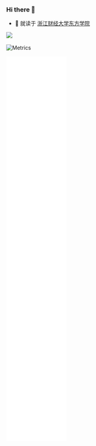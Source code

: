 ### Hi there 👋
- 🔭 就读于 [浙江财经大学东方学院](https://www.zufedfc.edu.cn/)

 <div><img height="137px" src="https://github-readme-stats.vercel.app/api?username=kaliCYH&hide_title=true&hide_border=true&show_icons=trueline_height=21&text_color=000&icon_color=000&bg_color=0,ea6161,ffc64d,fffc4d,52fa5a&theme=graywhite" /></div>

![Metrics](https://metrics.lecoq.io/kaliCYH?template=classic&screenshot=1&nightscout=1&tweets=1&support=1&notable=1&calendar=1&base=header%2C%20activity%2C%20community%2C%20repositories%2C%20metadata&base.indepth=false&base.hireable=false&base.skip=false&calendar=false&calendar.limit=2&notable=false&notable.from=organization&notable.repositories=false&notable.indepth=false&notable.types=commit&notable.self=false&support=false&tweets=false&tweets.user=kalicyh&tweets.attachments=true&tweets.limit=3&nightscout=false&nightscout.url=https%3A%2F%2Fwww.kalicyh.love%2F&nightscout.datapoints=12&nightscout.lowalert=80&nightscout.highalert=180&nightscout.urgentlowalert=50&nightscout.urgenthighalert=250&screenshot=false&screenshot.title=Screenshot&screenshot.url=https%3A%2F%2Fwww.kalicyh.love%2F&screenshot.selector=body&screenshot.mode=image&screenshot.viewport=%7B%0A%20%20%22width%22%3A%201280%2C%0A%20%20%22height%22%3A%201280%0A%7D%0A&screenshot.wait=20&screenshot.background=true&config.timezone=Asia%2FShanghai&config.twemoji=true&config.octicon=true)

![这是图片](/github-metrics.svg)
